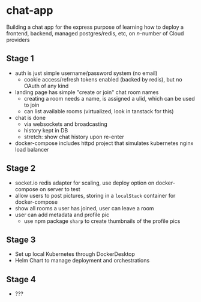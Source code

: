 # chat-app

Building a chat app for the express purpose of learning how to deploy a frontend, backend, managed postgres/redis, etc, on _n_-number of Cloud providers

## Stage 1
- auth is just simple username/password system (no email)
  - cookie access/refresh tokens enabled (backed by redis), but no OAuth of any kind
- landing page has simple "create or join" chat room names
  - creating a room needs a name, is assigned a ulid, which can be used to join
  - can list available rooms (virtualized, look in tanstack for this)
- chat is done
  - via websockets and broadcasting
  - history kept in DB
  - stretch: show chat history upon re-enter
- docker-compose includes httpd project that simulates kubernetes nginx load balancer

## Stage 2
- socket.io redis adapter for scaling, use deploy option on docker-compose on server to test
- allow users to post pictures, storing in a `localStack` container for docker-compose
- show all rooms a user has joined, user can leave a room
- user can add metadata and profile pic
  - use npm package `sharp` to create thumbnails of the profile pics

## Stage 3
- Set up local Kubernetes through DockerDesktop
- Helm Chart to manage deployment and orchestrations

## Stage 4
- ???

